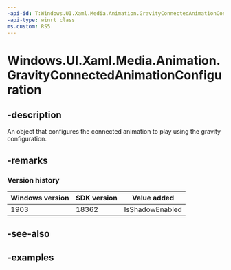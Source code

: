 ```yaml
---
-api-id: T:Windows.UI.Xaml.Media.Animation.GravityConnectedAnimationConfiguration
-api-type: winrt class
ms.custom: RS5
---
```


<!-- Class syntax.
public class GravityConnectedAnimationConfiguration : ConnectedAnimationConfiguration, ConnectedAnimationConfiguration
-->

# Windows.UI.Xaml.Media.Animation.GravityConnectedAnimationConfiguration

## -description
An object that configures the connected animation to play using the gravity configuration. 



## -remarks

### Version history

| Windows version | SDK version | Value added |
| -- | -- | -- |
| 1903 | 18362 | IsShadowEnabled |

## -see-also

## -examples


